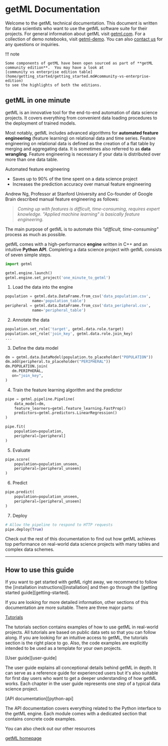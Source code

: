 # getML Documentation

Welcome to the getML technical documentation. This document is written for data
scientists who want to use the getML software suite for their projects. For
general information about getML visit [getml.com](https://getml.com). For a collection of
demo notebooks, visit [getml-demo](https://github.com/getml/getml-demo). You can also [contact
us](https://www.getml.com/contact) for any questions or inquiries.

!!! note 

    Some components of getML have been open sourced as part of **getML community edition**.  You may have a look at 
    [community vs enterprise edition table](home/getting_started/getting_started.md#community-vs-enterprise-edition)
    to see the highlights of both the editions. 


## getML in one minute 

getML is an innovative tool for the end-to-end automation of data
science projects. It covers everything from convenient data loading procedures 
to the deployment of trained models. 

Most notably, getML includes advanced algorithms for
**automated feature engineering** (feature learning) on relational data and time
series. Feature engineering on relational data is defined as the creation of a 
flat table by merging and aggregating data. It is sometimes also referred to
as **data wrangling**. Feature engineering is necessary if your data is distributed
over more than one data table.

Automated feature engineering

* Saves up to 90% of the time spent on a data science project
* Increases the prediction accuracy over manual feature engineering 

Andrew Ng, Professor at Stanford
University and Co-founder of Google Brain described manual feature engineering as follows:

> *Coming up with features is difficult, time-consuming, requires expert
> knowledge. "Applied machine learning" is basically feature engineering.*

The main purpose of getML is to automate this *"difficult, time-consuming"* process as much
as possible.

getML comes with a high-performance **engine** written in C++ and an intuitive
**Python API**. Completing a data science project with getML consists of seven
simple steps.

```python
import getml

getml.engine.launch()
getml.engine.set_project('one_minute_to_getml')
```

1. Load the data into the engine

```python
population = getml.data.DataFrame.from_csv('data_population.csv',
            name='population_table')
peripheral = getml.data.DataFrame.from_csv('data_peripheral.csv',
            name='peripheral_table')
```
2. Annotate the data

```python 
population.set_role('target', getml.data.role.target)
population.set_role('join_key', getml.data.role.join_key)
...
```
3. Define the data model

```python
dm = getml.data.DataModel(population.to_placeholder("POPULATION"))
dm.add(peripheral.to_placeholder("PERIPHERAL"))
dm.POPULATION.join(
   dm.PERIPHERAL,
   on="join_key",
)
```
4. Train the feature learning algorithm and the predictor

```python
pipe = getml.pipeline.Pipeline(
    data_model=dm,
    feature_learners=getml.feature_learning.FastProp()
    predictors=getml.predictors.LinearRegression()
)

pipe.fit(
    population=population,
    peripheral=[peripheral]
)
```
5. Evaluate

```python
pipe.score(
    population=population_unseen,
    peripheral=[peripheral_unseen]
)
```
6. Predict   

```python
pipe.predict(
    population=population_unseen,
    peripheral=[peripheral_unseen]
)
```
7. Deploy

```python
# Allow the pipeline to respond to HTTP requests
pipe.deploy(True)
```
Check out the rest of this documentation to find out how getML achieves top
performance on real-world data science projects with many tables and complex
data schemes.

____

## How to use this guide

If you want to get started with getML right away, we recommend to follow the
[installation instructions][installation] and then go through the
[getting started guide][getting-started]. 

If you are looking for more detailed information, other sections of this
documentation are more suitable. There are three major parts: 

[Tutorials](https://github.com/getml/getml-demo)

  The tutorials section contains examples of how to use getML in 
  real-world projects. All tutorials are based on public data sets 
  so that
  you can follow along. If you are looking for an intuitive access to
  getML, the tutorials section is the right place to go. Also, the
  code examples are explicitly intended to be used as a template for
  your own projects.  

[User guide][user-guide]

  The user guide explains all conceptional details behind getML in
  depth. It can serve as a reference guide for experienced users but it's also
  suitable for first day users who want to get a deeper understanding
  of how getML works. Each chapter in the
  user guide represents one step of a typical data science project.

[API documentation][python-api]

  The API documentation covers everything related to the Python
  interface to the getML engine. Each module comes with a dedicated
  section that contains concrete code examples.

You can also check out our other resources

[getML homepage](https://getml.com)

